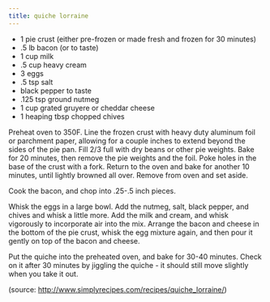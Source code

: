 ```yaml
---
title: quiche lorraine
---
```


* 1 pie crust (either pre-frozen or made fresh and frozen for 30 minutes)
* .5 lb bacon (or to taste)
* 1 cup milk
* .5 cup heavy cream
* 3 eggs
* .5 tsp salt
* black pepper to taste
* .125 tsp ground nutmeg
* 1 cup grated gruyere or cheddar cheese
* 1 heaping tbsp chopped chives

Preheat oven to 350F. Line the frozen crust with heavy duty aluminum foil or
parchment paper, allowing for a couple inches to extend beyond the sides of the
pie pan. Fill 2/3 full with dry beans or other pie weights. Bake for 20
minutes, then remove the pie weights and the foil. Poke holes in the base of
the crust with a fork. Return to the oven and bake for another 10 minutes,
until lightly browned all over. Remove from oven and set aside.

Cook the bacon, and chop into .25-.5 inch pieces.

Whisk the eggs in a large bowl. Add the nutmeg, salt, black pepper, and chives
and whisk a little more. Add the milk and cream, and whisk vigorously to
incorporate air into the mix. Arrange the bacon and cheese in the bottom of the
pie crust, whisk the egg mixture again, and then pour it gently on top of the
bacon and cheese.

Put the quiche into the preheated oven, and bake for 30-40 minutes. Check on it
after 30 minutes by jiggling the quiche - it should still move slightly when
you take it out.

(source: http://www.simplyrecipes.com/recipes/quiche_lorraine/)
